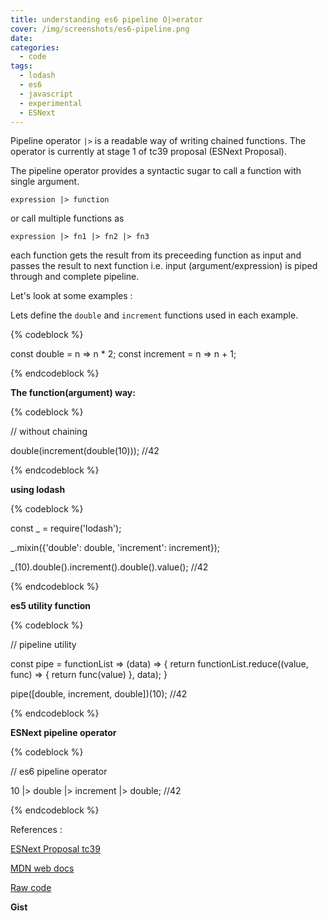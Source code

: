 ```yaml
---
title: understanding es6 pipeline O|>erator
cover: /img/screenshots/es6-pipeline.png
date: 
categories:
  - code
tags:
  - lodash
  - es6
  - javascript
  - experimental
  - ESNext
---
```


Pipeline operator `|>` is a readable way of writing chained functions. The operator is currently at stage 1 of tc39 proposal (ESNext Proposal).

<!-- more  -->

The pipeline operator provides a syntactic sugar to call a function with single argument.

`expression |> function` 

or call multiple functions as 

`expression |> fn1 |> fn2 |> fn3`

each function gets the result from its preceeding function as input and passes the result to next function i.e. input (argument/expression) is piped through and complete pipeline.

Let's look at some examples :


Lets define the `double` and `increment` functions used in each example.

{% codeblock %}

const double = n => n * 2; 
const increment = n => n + 1;

{% endcodeblock %}

**The function(argument) way:**


{% codeblock %}

// without chaining

double(increment(double(10)));  //42

{% endcodeblock %}


**using lodash**

{% codeblock %}

const _ = require('lodash');

_.mixin({'double': double, 'increment': increment});

_(10).double().increment().double().value(); //42

{% endcodeblock %}


**es5 utility function**

{% codeblock %}

//  pipeline utility

const pipe = functionList => (data) => {
  return functionList.reduce((value, func) => {
    return func(value)
  }, data);
}

pipe([double, increment, double])(10); //42

{% endcodeblock %}


**ESNext pipeline operator**

{% codeblock %}

// es6 pipeline operator

10 |> double |> increment |> double; //42

{% endcodeblock %}

References :

  [ESNext Proposal tc39](https://github.com/tc39/proposal-pipeline-operator)

  [MDN web docs](https://developer.mozilla.org/en-US/docs/Web/JavaScript/Reference/Operators/Pipeline_operator)

  [Raw code](https://gist.githubusercontent.com/satyamyadav/27723528a35e3d7b4cd80b198ec8f792/raw/e7eb9d3e80ea454d54f17738c0343a9f911d188a/pielinejs.js)

**Gist**

<script src="https://gist.github.com/satyamyadav/27723528a35e3d7b4cd80b198ec8f792.js"></script>


